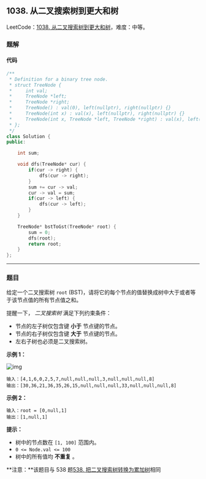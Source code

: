 ## 1038. 从二叉搜索树到更大和树

LeetCode：[1038. 从二叉搜索树到更大和树](https://leetcode.cn/problems/binary-search-tree-to-greater-sum-tree/)，难度：中等。

### 题解

#### 代码

```c++
/**
 * Definition for a binary tree node.
 * struct TreeNode {
 *     int val;
 *     TreeNode *left;
 *     TreeNode *right;
 *     TreeNode() : val(0), left(nullptr), right(nullptr) {}
 *     TreeNode(int x) : val(x), left(nullptr), right(nullptr) {}
 *     TreeNode(int x, TreeNode *left, TreeNode *right) : val(x), left(left), right(right) {}
 * };
 */
class Solution {
public:

    int sum;

    void dfs(TreeNode* cur) {
        if(cur -> right) {
            dfs(cur -> right);
        }
        sum += cur -> val;
        cur -> val = sum;
        if(cur -> left) {
            dfs(cur -> left);
        }
    }

    TreeNode* bstToGst(TreeNode* root) {
        sum = 0;
        dfs(root);
        return root;
    }
};
```



---



### 题目

给定一个二叉搜索树 `root` (BST)，请将它的每个节点的值替换成树中大于或者等于该节点值的所有节点值之和。

提醒一下， *二叉搜索树* 满足下列约束条件：

- 节点的左子树仅包含键 **小于** 节点键的节点。
- 节点的右子树仅包含键 **大于** 节点键的节点。
- 左右子树也必须是二叉搜索树。

 

**示例 1：**

![img](https://gitee.com/xwl66/leetcode/raw/master/image/1038-tree.png)

```
输入：[4,1,6,0,2,5,7,null,null,null,3,null,null,null,8]
输出：[30,36,21,36,35,26,15,null,null,null,33,null,null,null,8]
```

**示例 2：**

```
输入：root = [0,null,1]
输出：[1,null,1]
```

 

**提示：**

- 树中的节点数在 `[1, 100]` 范围内。
- `0 <= Node.val <= 100`
- 树中的所有值均 **不重复** 。

 

**注意：**该题目与 538 题[538. 把二叉搜索树转换为累加树](https://leetcode-cn.com/problems/convert-bst-to-greater-tree/)相同


